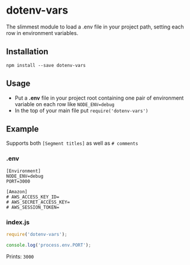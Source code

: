 dotenv-vars
===

The slimmest module to load a .env file in your project path, setting each row in environment variables.

## Installation
``` npm install --save dotenv-vars ```

## Usage
- Put a **.env** file in your project root containing one pair of environment variable on each row like ``` NODE_ENV=debug ```
- In the top of your main file put ``` require('dotenv-vars') ```

## Example
Supports both ```[Segment titles]``` as well as ```# comments```
### .env
```
[Environment]
NODE_ENV=debug
PORT=3000

[Amazon]
# AWS_ACCESS_KEY_ID=
# AWS_SECRET_ACCESS_KEY=
# AWS_SESSION_TOKEN=
```

### index.js
```javascript
require('dotenv-vars');

console.log('process.env.PORT');
```

Prints: ```3000```
